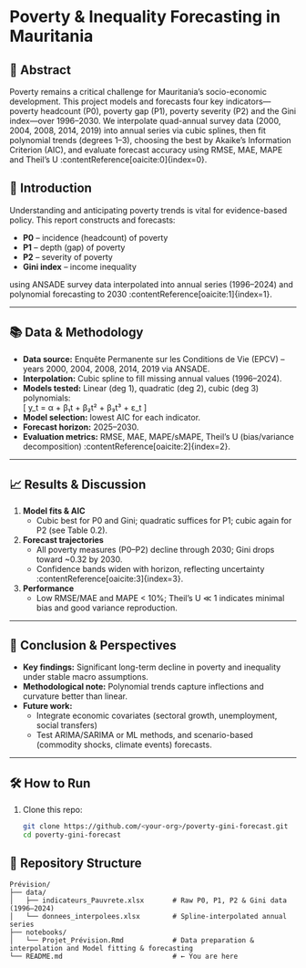 # Poverty & Inequality Forecasting in Mauritania
## 📖 Abstract
Poverty remains a critical challenge for Mauritania’s socio-economic development. This project models and forecasts four key indicators—poverty headcount (P0), poverty gap (P1), poverty severity (P2) and the Gini index—over 1996–2030. We interpolate quad-annual survey data (2000, 2004, 2008, 2014, 2019) into annual series via cubic splines, then fit polynomial trends (degrees 1–3), choosing the best by Akaike’s Information Criterion (AIC), and evaluate forecast accuracy using RMSE, MAE, MAPE and Theil’s U :contentReference[oaicite:0]{index=0}.
## 📝 Introduction
Understanding and anticipating poverty trends is vital for evidence-based policy. This report constructs and forecasts:
- **P0** – incidence (headcount) of poverty  
- **P1** – depth (gap) of poverty  
- **P2** – severity of poverty  
- **Gini index** – income inequality  

using ANSADE survey data interpolated into annual series (1996–2024) and polynomial forecasting to 2030 :contentReference[oaicite:1]{index=1}.

---

## 📚 Data & Methodology

- **Data source:** Enquête Permanente sur les Conditions de Vie (EPCV) – years 2000, 2004, 2008, 2014, 2019 via ANSADE.  
- **Interpolation:** Cubic spline to fill missing annual values (1996–2024).  
- **Models tested:** Linear (deg 1), quadratic (deg 2), cubic (deg 3) polynomials:  
  \[ y_t = α + β₁t + β₂t² + β₃t³ + ε_t \]  
- **Model selection:** lowest AIC for each indicator.  
- **Forecast horizon:** 2025–2030.  
- **Evaluation metrics:** RMSE, MAE, MAPE/sMAPE, Theil’s U (bias/variance decomposition) :contentReference[oaicite:2]{index=2}.

---

## 📈 Results & Discussion

1. **Model fits & AIC**  
   - Cubic best for P0 and Gini; quadratic suffices for P1; cubic again for P2 (see Table 0.2).  
2. **Forecast trajectories**  
   - All poverty measures (P0–P2) decline through 2030; Gini drops toward ~0.32 by 2030.  
   - Confidence bands widen with horizon, reflecting uncertainty :contentReference[oaicite:3]{index=3}.  
3. **Performance**  
   - Low RMSE/MAE and MAPE < 10%; Theil’s U ≪ 1 indicates minimal bias and good variance reproduction.  

---

## 🔮 Conclusion & Perspectives

- **Key findings:** Significant long-term decline in poverty and inequality under stable macro assumptions.  
- **Methodological note:** Polynomial trends capture inflections and curvature better than linear.  
- **Future work:**  
  - Integrate economic covariates (sectoral growth, unemployment, social transfers)  
  - Test ARIMA/SARIMA or ML methods, and scenario-based (commodity shocks, climate events) forecasts.  

---

## 🛠️ How to Run

1. Clone this repo:  
   ```bash
   git clone https://github.com/<your-org>/poverty-gini-forecast.git
   cd poverty-gini-forecast
## 📂 Repository Structure

```text
Prévision/
├── data/
│   ├── indicateurs_Pauvrete.xlsx       # Raw P0, P1, P2 & Gini data (1996–2024)
│   └── donnees_interpolees.xlsx        # Spline‐interpolated annual series
├── notebooks/
│   └── Projet_Prévision.Rmd            # Data preparation & interpolation and Model fitting & forecasting
└── README.md                           # ← You are here
